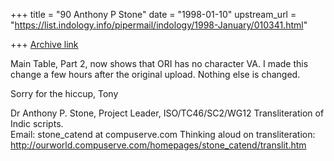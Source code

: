 +++
title = "90 Anthony P Stone"
date = "1998-01-10"
upstream_url = "https://list.indology.info/pipermail/indology/1998-January/010341.html"

+++
[Archive link](https://list.indology.info/pipermail/indology/1998-January/010341.html)

Main Table, Part 2, now shows that ORI has no character VA.   I made this
change a few hours after the original upload.   Nothing else is changed.

Sorry for the hiccup,   Tony

Dr Anthony P. Stone, Project Leader, ISO/TC46/SC2/WG12 Transliteration of
Indic scripts.  
Email: stone_catend at compuserve.com             Thinking aloud on
transliteration:
   http://ourworld.compuserve.com/homepages/stone_catend/translit.htm   




